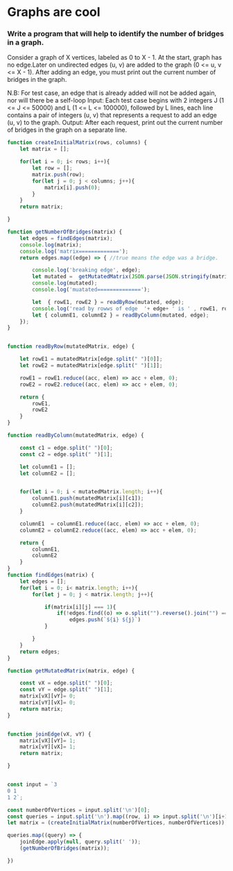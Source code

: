 # Graphs are cool

### Write a program that will help to identify the number of bridges in a graph.

 Consider a graph of X vertices, labeled as 0 to X - 1.
 At the start, graph has no edge.Later on undirected edges (u, v) are added to the graph (0 <= u, v <= X - 1).
 After adding an edge, you must print out the current number of bridges in the graph.

 N.B: For test case,  an edge that is already added will not be added again, nor will there be a self-loop
 Input:
 Each test case begins with 2 integers J (1 <= J <= 50000)
 and L (1 <= L <= 100000),
 followed by L lines, each line contains a pair of integers (u, v) that represents a request
 to add an edge (u, v) to the graph.
 Output:
 After each request, print out the current number of bridges in the graph on a separate line.

```javascript
function createInitialMatrix(rows, columns) {
    let matrix = [];

    for(let i = 0; i< rows; i++){
        let row = [];
        matrix.push(row);
        for(let j = 0; j < columns; j++){
            matrix[i].push(0);
        }
    }
    return matrix;

}

function getNumberOfBridges(matrix) {
    let edges = findEdges(matrix);
    console.log(matrix);
    console.log('matrix=============');
    return edges.map((edge) => { //true means the edge was a bridge.

        console.log('breaking edge', edge);
        let mutated =  getMutatedMatrix(JSON.parse(JSON.stringify(matrix)), edge);
        console.log(mutated);
        console.log('muatated==============');

        let  { rowE1, rowE2 } = readByRow(mutated, edge);
        console.log('read by rowws of edge  '+ edge+ ' is ' , rowE1, rowE2);
        let { columnE1, columnE2 } = readByColumn(mutated, edge);
    });
}


function readByRow(mutatedMatrix, edge) {

    let rowE1 = mutatedMatrix[edge.split(" ")[0]];
    let rowE2 = mutatedMatrix[edge.split(" ")[1]];

    rowE1 = rowE1.reduce((acc, elem) => acc + elem, 0);
    rowE2 = rowE2.reduce((acc, elem) => acc + elem, 0);

    return {
        rowE1,
        rowE2
    }
}

function readByColumn(mutatedMatrix, edge) {

    const c1 = edge.split(" ")[0];
    const c2 = edge.split(" ")[1];

    let columnE1 = [];
    let columnE2 = [];


    for(let i = 0; i < mutatedMatrix.length; i++){
        columnE1.push(mutatedMatrix[i][c1]);
        columnE2.push(mutatedMatrix[i][c2]);
    }

    columnE1  = columnE1.reduce((acc, elem) => acc + elem, 0);
    columnE2 = columnE2.reduce((acc, elem) => acc + elem, 0);

    return {
        columnE1,
        columnE2
    }
}
function findEdges(matrix) {
    let edges = [];
    for(let i = 0; i< matrix.length; i++){
        for(let j = 0; j < matrix.length; j++){

            if(matrix[i][j] === 1){
                if(!edges.find((o) => o.split("").reverse().join("") === `${i} ${j}`))
                    edges.push(`${i} ${j}`)
            }

        }
    }
    return edges;
}

function getMutatedMatrix(matrix, edge) {

    const vX = edge.split(" ")[0];
    const vY = edge.split(" ")[1];
    matrix[vX][vY]= 0;
    matrix[vY][vX]= 0;
    return matrix;
}


function joinEdge(vX, vY) {
    matrix[vX][vY]= 1;
    matrix[vY][vX]= 1;
    return matrix;

}


const input = `3
0 1
1 2`;

const numberOfVertices = input.split('\n')[0];
const queries = input.split('\n').map((row, i) => input.split('\n')[i+1]).filter((row) => !!row);
let matrix = (createInitialMatrix(numberOfVertices, numberOfVertices));

queries.map((query) => {
    joinEdge.apply(null, query.split(' '));
    (getNumberOfBridges(matrix));

})

```
